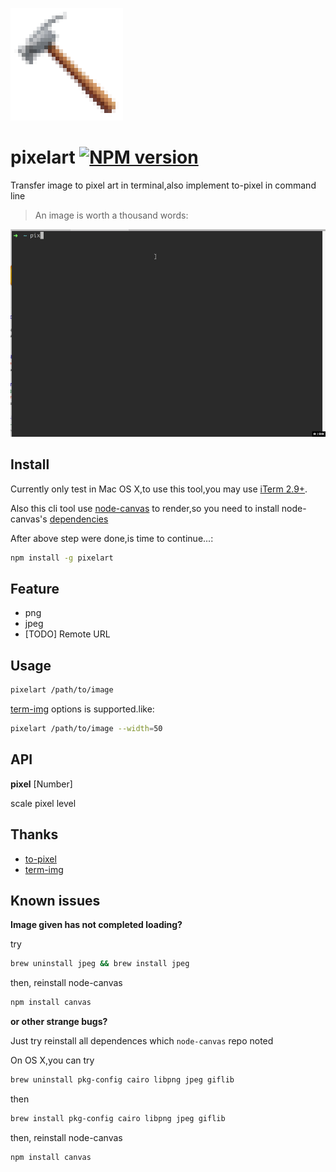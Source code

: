 [![](https://raw.githubusercontent.com/hanaarena/pixelart/master/after.png)]()

# pixelart [![NPM version](https://img.shields.io/npm/v/pixelart.svg)](https://npmjs.com/package/pixelart)

Transfer image to pixel art in terminal,also implement to-pixel in command line

>  An image is worth a thousand words:

[![](https://raw.githubusercontent.com/hanaarena/pixelart/master/example.gif)]()

## Install

Currently only test in Mac OS X,to use this tool,you may use [iTerm 2.9+](http://iterm2.com/downloads.html).

Also this cli tool use [node-canvas](https://github.com/Automattic/node-canvas) to render,so you need to install node-canvas's [dependencies](https://github.com/Automattic/node-canvas#installation)

After above step were done,is time to continue...:

```bash
npm install -g pixelart
```

## Feature

-  png
-  jpeg
-  [TODO] Remote URL

## Usage
```bash
pixelart /path/to/image
```

[term-img](https://github.com/sindresorhus/term-img) options is supported.like:

```bash
pixelart /path/to/image --width=50
```

## API

**pixel** [Number]

scale pixel level

## Thanks

-  [to-pixel](https://github.com/pixelass/to-pixels)
-  [term-img](https://github.com/sindresorhus/term-img)

## Known issues

**Image given has not completed loading?**

try

```bash
brew uninstall jpeg && brew install jpeg
```

then, reinstall node-canvas

```bash
npm install canvas
```

**or other strange bugs?**

Just try reinstall all dependences which `node-canvas` repo noted

On OS X,you can try

```bash 
brew uninstall pkg-config cairo libpng jpeg giflib
```

then

```bash 
brew install pkg-config cairo libpng jpeg giflib
```

then, reinstall node-canvas

```bash
npm install canvas
```
